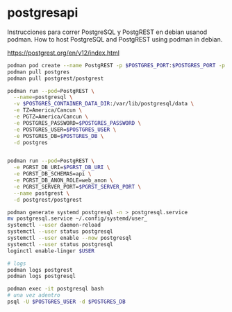 # postgresapi

Instrucciones para correr PostgreSQL y PostgREST en debian usanod podman.
How to host PostgreSQL and PostgREST using podman in debian.

https://postgrest.org/en/v12/index.html


``` bash
podman pod create --name PostgREST -p $POSTGRES_PORT:$POSTGRES_PORT -p $PGRST_SERVER_PORT:$PGRST_SERVER_PORT
podman pull postgres
podman pull postgrest/postgrest

podman run --pod=PostgREST \
  --name=postgresql \
  -v $POSTGRES_CONTAINER_DATA_DIR:/var/lib/postgresql/data \
  -e TZ=America/Cancun \
  -e PGTZ=America/Cancun \
  -e POSTGRES_PASSWORD=$POSTGRES_PASSWORD \
  -e POSTGRES_USER=$POSTGRES_USER \
  -e POSTGRES_DB=$POSTGRES_DB \
  -d postgres


podman run --pod=PostgREST \
  -e PGRST_DB_URI=$PGRST_DB_URI \
  -e PGRST_DB_SCHEMAS=api \
  -e PGRST_DB_ANON_ROLE=web_anon \
  -e PGRST_SERVER_PORT=$PGRST_SERVER_PORT \
  --name postgrest \
  -d postgrest/postgrest

podman generate systemd postgresql -n > postgresql.service
mv postgresql.service ~/.config/systemd/user_
systemctl --user daemon-reload
systemctl --user status postgresql
systemctl --user enable --now postgresql
systemctl --user status postgresql
loginctl enable-linger $USER

# logs
podman logs postgrest
podman logs postgresql

podman exec -it postgresql bash
# una vez adentro
psql -U $POSTGRES_USER -d $POSTGRES_DB
```